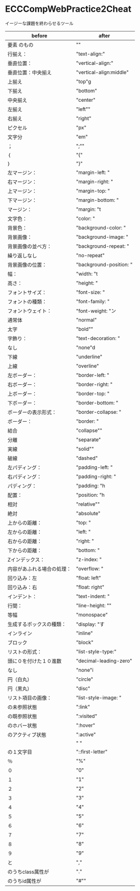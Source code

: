 # ECCCompWebPractice2Cheat

イージーな課題を終わらせるツール

|before|after |
|---|---|
|要素 のもの| ""|
|行揃え：| "text-align:"|
|垂直位置：| "vertical-align:"|
|垂直位置：中央揃え| "vertical-align:middle"|
|上揃え| "top"g|
|下揃え| "bottom"|
|中央揃え| "center"|
|左揃え| "left""|
|右揃え| "right"|
|ピクセル| "px"|
|文字分| "em"|
|；| ";""|
|｛| "{"|
|｝| "}"|
|左マージン：| "margin-left: "|
|右マージン：| "margin-right: "|
|上マージン：| "margin-top: "|
|下マージン：| "margin-bottom: "|
|マージン：| "margin: "t|
|文字色：| "color: "|
|背景色：| "background-color: "|
|背景画像：| "background-image: "|
|背景画像の並べ方：| "background-repeat: "|
|繰り返しなし| "no-repeat"|
|背景画像の位置：| "background-position: "|
|幅：| "width: "t|
|高さ：| "height: "|
|フォントサイズ：| "font-size: "|
|フォントの種類：| "font-family: "|
|フォントウェイト：| "font-weight: "ン|
|通常体| "normal"|
|太字| "bold""|
|字飾り：| "text-decoration: "|
|なし| "none"d|
|下線| "underline"|
|上線| "overline"|
|左ボーダー：| "border-left: "|
|右ボーダー：| "border-right: "|
|上ボーダー：| "border-top: "|
|下ボーダー：| "border-bottom: "|
|ボーダーの表示形式：| "border-collapse: "|
|ボーダー：| "border: "|
|結合| "collapse""|
|分離| "separate"|
|実線| "solid""|
|破線| "dashed"|
|左パディング：| "padding-left: "|
|右パディング：| "padding-right: "|
|パディング：| "padding: "h|
|配置：| "position: "h|
|相対| "relative""|
|絶対| "absolute"|
|上からの距離：| "top: "|
|左からの距離：| "left: "|
|右からの距離：| "right: "|
|下からの距離：| "bottom: "|
|Zインデックス：| "z-index: "|
|内容があふれる場合の処理：| "overflow: "||
|回り込み：左| "float: left"|
|回り込み：右| "float: right"|
|インデント：| "text-indent: "|
|行間：| "line-height: ""|
|等幅| "monospace"|
|生成するボックスの種類：| "display: "す|
|インライン| "inline"|
|ブロック| "block"|
|リストの形式：| "list-style-type:"|
|頭に０を付けた１０進数| "decimal-leading-zero"|
|なし| "none"i|
|円（白丸）| "circle"|
|円（黒丸）| "disc"|
|リスト項目の画像：| "list-style-image: "|
|の未参照状態| ":link"|
|の既参照状態| ":visited"|
|のホバー状態| ":hover"|
|のアクティブ状態| ":active"|
|　| " "|
|の１文字目| "::first-letter"|
|％| "%"|
|０| "0"|
|１| "1"|
|２| "2"|
|３| "3"|
|４| "4"|
|５| "5"|
|６| "6"|
|７| "7"|
|８| "8"|
|９| "9"|
|と| ","|
|のうちclass属性が| "."|
|のうちid属性が| "#""|

